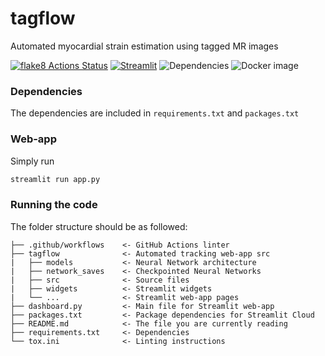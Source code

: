# tagflow

Automated myocardial strain estimation using tagged MR images

[![flake8 Actions Status](https://github.com/arnauddhaene/tagflow/actions/workflows/lint.yml/badge.svg)](https://github.com/arnauddhaene/tagflow/actions) 
[![Streamlit](https://static.streamlit.io/badges/streamlit_badge_black_white.svg)](https://share.streamlit.io/arnauddhaene/tagflow/main/app.py)
![Dependencies](https://img.shields.io/librariesio/github/arnauddhaene/tagflow)
![Docker image](https://img.shields.io/docker/image-size/adhaene/tagflow)


### Dependencies

The dependencies are included in `requirements.txt` and `packages.txt`

### Web-app

Simply run

```bash
streamlit run app.py
```

### Running the code

The folder structure should be as followed:
 
```
├── .github/workflows    <- GitHub Actions linter
├── tagflow              <- Automated tracking web-app src
|   ├── models           <- Neural Network architecture
|   ├── network_saves    <- Checkpointed Neural Networks
|   ├── src              <- Source files
|   ├── widgets          <- Streamlit widgets
|   └── ...              <- Streamlit web-app pages
├── dashboard.py         <- Main file for Streamlit web-app
├── packages.txt         <- Package dependencies for Streamlit Cloud
├── README.md            <- The file you are currently reading
├── requirements.txt     <- Dependencies
└── tox.ini              <- Linting instructions
```
